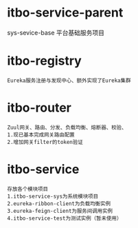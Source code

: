# itbo-service-parent
sys-sevice-base     平台基础服务项目
# itbo-registry
    Eureka服务注册与发现中心、额外实现了Eureka集群
# itbo-router
    Zuul网关、路由、分发、负载均衡、熔断器、校验、
    1.现已基本完成网关路由配置
    2.增加网关filter的token验证
# itbo-service
    存放各个模块项目
    1.itbo-service-sys为系统模块项目
    2.eureka-ribbon-client为负载均衡实例
    3.eureka-feign-client为服务间调用实例
    4.itbo-service-test为测试实例（暂未使用）
